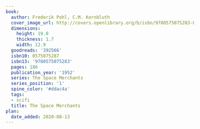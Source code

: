 ```yaml
---
book:
  author: Frederik Pohl, C.M. Kornbluth
  cover_image_url: http://covers.openlibrary.org/b/isbn/9780575075283-L.jpg
  dimensions:
    height: 19.0
    thickness: 1.7
    width: 12.9
  goodreads: '392566'
  isbn10: 0575075287
  isbn13: '9780575075283'
  pages: 186
  publication_year: '1952'
  series: The Space Merchants
  series_position: '1'
  spine_color: '#ddac4a'
  tags:
  - scifi
  title: The Space Merchants
plan:
  date_added: 2020-08-13
---
```

